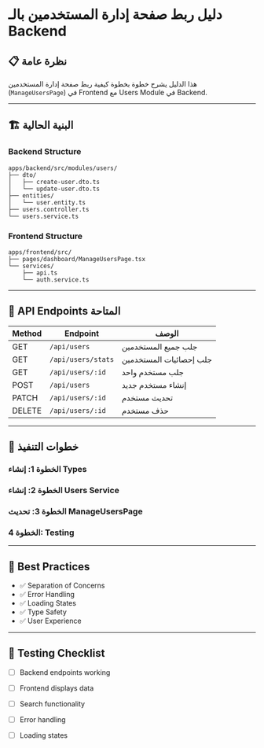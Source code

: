 # دليل ربط صفحة إدارة المستخدمين بالـ Backend

## 📋 نظرة عامة

هذا الدليل يشرح خطوة بخطوة كيفية ربط صفحة إدارة المستخدمين (`ManageUsersPage`) في Frontend مع Users Module في Backend.

---

## 🏗️ البنية الحالية

### Backend Structure

```
apps/backend/src/modules/users/
├── dto/
│   ├── create-user.dto.ts
│   └── update-user.dto.ts
├── entities/
│   └── user.entity.ts
├── users.controller.ts
└── users.service.ts
```

### Frontend Structure

```
apps/frontend/src/
├── pages/dashboard/ManageUsersPage.tsx
└── services/
    ├── api.ts
    └── auth.service.ts
```

---

## 🔌 API Endpoints المتاحة

| Method | Endpoint | الوصف |
|--------|----------|-------|
| GET | `/api/users` | جلب جميع المستخدمين |
| GET | `/api/users/stats` | جلب إحصائيات المستخدمين |
| GET | `/api/users/:id` | جلب مستخدم واحد |
| POST | `/api/users` | إنشاء مستخدم جديد |
| PATCH | `/api/users/:id` | تحديث مستخدم |
| DELETE | `/api/users/:id` | حذف مستخدم |

---

## 📝 خطوات التنفيذ

### الخطوة 1: إنشاء Types
### الخطوة 2: إنشاء Users Service
### الخطوة 3: تحديث ManageUsersPage
### الخطوة 4: Testing

---

## 🎯 Best Practices

- ✅ Separation of Concerns
- ✅ Error Handling
- ✅ Loading States
- ✅ Type Safety
- ✅ User Experience

---

## 🧪 Testing Checklist

- [ ] Backend endpoints working
- [ ] Frontend displays data
- [ ] Search functionality
- [ ] Error handling
- [ ] Loading states

